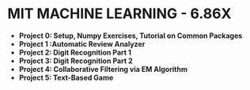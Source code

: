 MIT MACHINE LEARNING - 6.86X
============================


- **Project 0: Setup, Numpy Exercises, Tutorial on Common Packages**
- **Project 1 :Automatic Review Analyzer**
- **Project 2: Digit Recognition Part 1**
- **Project 3: Digit Recognition Part 2**
- **Project 4: Collaborative Filtering via EM Algorithm**
- **Project 5: Text-Based Game**
